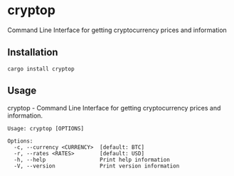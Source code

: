 # cryptop

Command Line Interface for getting cryptocurrency prices and information

## Installation

```
cargo install cryptop
```

## Usage

cryptop - Command Line Interface for getting cryptocurrency prices and information.
```
Usage: cryptop [OPTIONS]

Options:
  -c, --currency <CURRENCY>  [default: BTC]
  -r, --rates <RATES>        [default: USD]
  -h, --help                 Print help information
  -V, --version              Print version information
```

